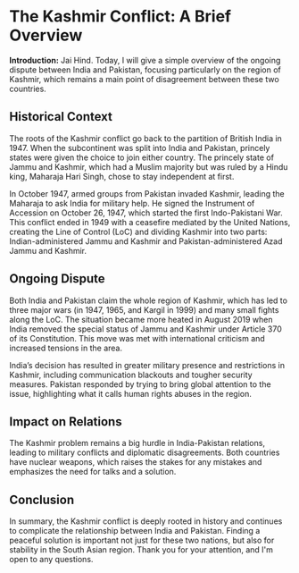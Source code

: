 # The Kashmir Conflict: A Brief Overview

**Introduction:**
Jai Hind. Today, I will give a simple overview of the ongoing dispute between India and Pakistan, focusing particularly on the region of Kashmir, which remains a main point of disagreement between these two countries.

## Historical Context
The roots of the Kashmir conflict go back to the partition of British India in 1947. When the subcontinent was split into India and Pakistan, princely states were given the choice to join either country. The princely state of Jammu and Kashmir, which had a Muslim majority but was ruled by a Hindu king, Maharaja Hari Singh, chose to stay independent at first.

In October 1947, armed groups from Pakistan invaded Kashmir, leading the Maharaja to ask India for military help. He signed the Instrument of Accession on October 26, 1947, which started the first Indo-Pakistani War. This conflict ended in 1949 with a ceasefire mediated by the United Nations, creating the Line of Control (LoC) and dividing Kashmir into two parts: Indian-administered Jammu and Kashmir and Pakistan-administered Azad Jammu and Kashmir.

## Ongoing Dispute
Both India and Pakistan claim the whole region of Kashmir, which has led to three major wars (in 1947, 1965, and Kargil in 1999) and many small fights along the LoC. The situation became more heated in August 2019 when India removed the special status of Jammu and Kashmir under Article 370 of its Constitution. This move was met with international criticism and increased tensions in the area.

India’s decision has resulted in greater military presence and restrictions in Kashmir, including communication blackouts and tougher security measures. Pakistan responded by trying to bring global attention to the issue, highlighting what it calls human rights abuses in the region.

## Impact on Relations
The Kashmir problem remains a big hurdle in India-Pakistan relations, leading to military conflicts and diplomatic disagreements. Both countries have nuclear weapons, which raises the stakes for any mistakes and emphasizes the need for talks and a solution.

## Conclusion
In summary, the Kashmir conflict is deeply rooted in history and continues to complicate the relationship between India and Pakistan. Finding a peaceful solution is important not just for these two nations, but also for stability in the South Asian region. Thank you for your attention, and I'm open to any questions.
